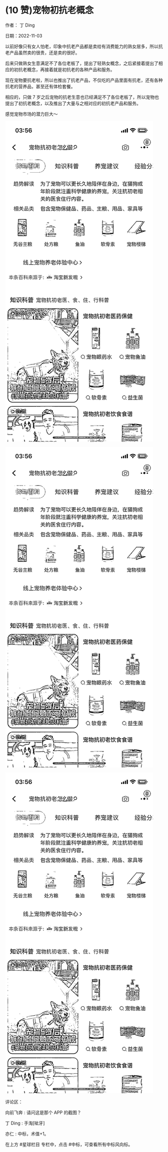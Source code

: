 
# (10 赞)宠物初抗老概念

作者：  丁 Ding

日期：2022-11-03

以前好像只有女人怕老，印象中抗老产品都是卖给有消费能力的熟女居多，所以抗老产品虽然卖的很贵，还是卖的很好。

后来只做熟女生意满足不了各位老板了，提出了轻熟女概念，之后紧接着提出了相应的初抗老概念，再接着就是初抗老的各种产品和服务。

现在宠物要抗老啦，所以也推出了抗老产品，不仅吃的产品里面有抗老，还有各种抗老的营养品，甚至还有体检套餐。

相应的，只做 7 岁之后宠物的抗老生意也已经满足不了各位老板了，所以宠物也提出了初抗老概念，以及推出了大量与之相对应的初抗老产品和服务。

感觉宠物市场的潜力巨大～

![](img/chongwu_0180.png)

 

 

![](img/chongwu_0183.png)

 

 

![](img/chongwu_0186.png)

评论区：

向前飞奔 : 请问这是那个 APP 的截图？

丁 Ding : 手淘[呲牙]

亦仁 : 中标，术值+1。

在上方 #星球栏目  专栏中，点击 #中标，可查看所有中标风向标。
